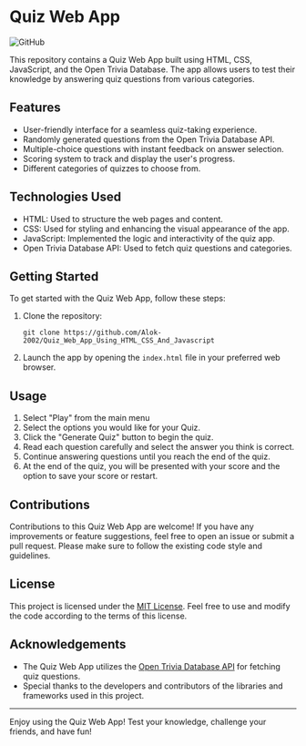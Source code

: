 # Quiz Web App

![GitHub](https://img.shields.io/github/license/George7231/Quizzify)
<!-- ![GitHub stars](https://img.shields.io/github/stars/George7231/Quizzify)
![GitHub forks](https://img.shields.io/github/forks/George7231/Quizzify) -->

This repository contains a Quiz Web App built using HTML, CSS, JavaScript, and the Open Trivia Database. The app allows users to test their knowledge by answering quiz questions from various categories.

<!-- ![image](https://github.com/George7231/Quizzify/assets/93814546/8820d623-5e23-41c7-b86c-c58f656172da) -->


## Features

- User-friendly interface for a seamless quiz-taking experience.
- Randomly generated questions from the Open Trivia Database API.
- Multiple-choice questions with instant feedback on answer selection.
- Scoring system to track and display the user's progress.
- Different categories of quizzes to choose from.

## Technologies Used

- HTML: Used to structure the web pages and content.
- CSS: Used for styling and enhancing the visual appearance of the app.
- JavaScript: Implemented the logic and interactivity of the quiz app.
- Open Trivia Database API: Used to fetch quiz questions and categories.

## Getting Started

To get started with the Quiz Web App, follow these steps:

1. Clone the repository:

   ```
   git clone https://github.com/Alok-2002/Quiz_Web_App_Using_HTML_CSS_And_Javascript
   ```

2. Launch the app by opening the `index.html` file in your preferred web browser.

## Usage

1. Select "Play" from the main menu
2. Select the options you would like for your Quiz.
3. Click the "Generate Quiz" button to begin the quiz.
4. Read each question carefully and select the answer you think is correct.
5. Continue answering questions until you reach the end of the quiz.
6. At the end of the quiz, you will be presented with your score and the option to save your score or restart.

## Contributions

Contributions to this Quiz Web App are welcome! If you have any improvements or feature suggestions, feel free to open an issue or submit a pull request. Please make sure to follow the existing code style and guidelines.

## License

This project is licensed under the [MIT License](LICENSE). Feel free to use and modify the code according to the terms of this license.

## Acknowledgements

- The Quiz Web App utilizes the [Open Trivia Database API](https://opentdb.com) for fetching quiz questions.
- Special thanks to the developers and contributors of the libraries and frameworks used in this project.

---

Enjoy using the Quiz Web App! Test your knowledge, challenge your friends, and have fun!
